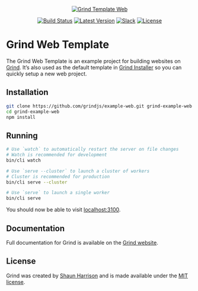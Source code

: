 <p align="center"><a href="https://grind.rocks"><img src="https://assets.grind.rocks/docs/img/grind-template-web.svg" alt="Grind Template Web" /></a></p>

<p align="center">
<a href="https://cloud.drone.io/grindjs/example-web"><img src="https://cloud.drone.io/api/badges/grindjs/example-web/status.svg" alt="Build Status"></a>
<a href="https://github.com/grindjs/example-web"><img src="https://img.shields.io/github/tag/grindjs/example-web.svg" alt="Latest Version"></a>
<a href="https://chat.grind.rocks"><img src="https://chat.grind.rocks/badge.svg" alt="Slack"></a>
<a href="https://github.com/grindjs/example-web"><img src="https://img.shields.io/badge/License-MIT-blue.svg" alt="License"></a>
</p>

# Grind Web Template

The Grind Web Template is an example project for building websites on [Grind](https://github.com/grindjs/framework). It’s also used as the default template in [Grind Installer](https://github.com/grindjs/installer) so you can quickly setup a new web project.

## Installation

```bash
git clone https://github.com/grindjs/example-web.git grind-example-web
cd grind-example-web
npm install
```

## Running

```bash
# Use `watch` to automatically restart the server on file changes
# Watch is recommended for development
bin/cli watch

# Use `serve --cluster` to launch a cluster of workers
# Cluster is recommended for production
bin/cli serve --cluster

# Use `serve` to launch a single worker
bin/cli serve
```

You should now be able to visit [localhost:3100](http://localhost:3100).

## Documentation

Full documentation for Grind is available on the [Grind website](https://grind.rocks/).

## License

Grind was created by [Shaun Harrison](https://github.com/shnhrrsn) and is made available under the [MIT license](LICENSE).
